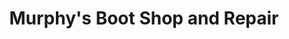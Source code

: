 ---
title: "Murphy's Boot Shop and Repair"
url: /scottsburg/murphys-boot-shop-and-repair/
shop: Schuhe
---